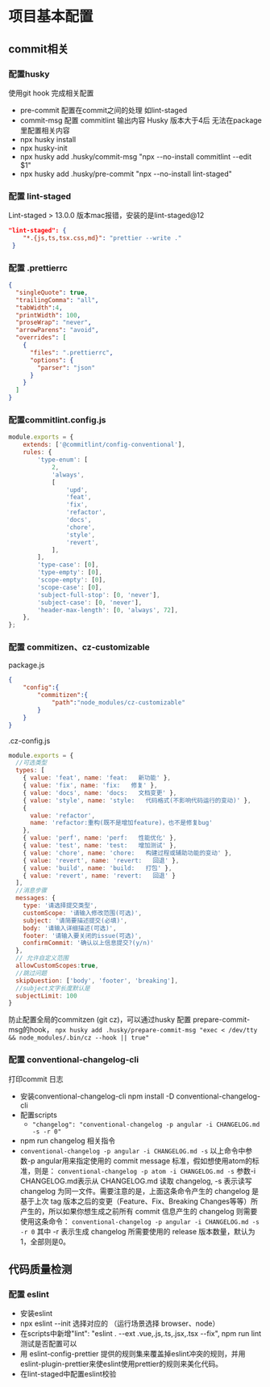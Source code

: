 # 项目基本配置

## commit相关

### 配置husky
使用git hook 完成相关配置
- pre-commit  配置在commit之间的处理 如lint-staged
- commit-msg 配置 commitlint 输出内容
Husky 版本大于4后 无法在package里配置相关内容
- npx husky install
- npx husky-init
- npx husky add .husky/commit-msg "npx --no-install commitlint --edit $1"
- npx husky add .husky/pre-commit "npx --no-install lint-staged"
### 配置 lint-staged
Lint-staged > 13.0.0 版本mac报错，安装的是lint-staged@12
```json
"lint-staged": {
    "*.{js,ts,tsx.css,md}": "prettier --write ."
 }
```
### 配置 .prettierrc
```json
{
  "singleQuote": true,
  "trailingComma": "all",
  "tabWidth":4,
  "printWidth": 100,
  "proseWrap": "never",
  "arrowParens": "avoid",
  "overrides": [
    {
      "files": ".prettierrc",
      "options": {
        "parser": "json"
      }
    }
  ]
}
```
### 配置commitlint.config.js
```javascript
module.exports = {
    extends: ['@commitlint/config-conventional'],
    rules: {
        'type-enum': [
            2,
            'always',
            [
                'upd',
                'feat',
                'fix',
                'refactor',
                'docs',
                'chore',
                'style',
                'revert',
            ],
        ],
        'type-case': [0],
        'type-empty': [0],
        'scope-empty': [0],
        'scope-case': [0],
        'subject-full-stop': [0, 'never'],
        'subject-case': [0, 'never'],
        'header-max-length': [0, 'always', 72],
    },
};
```
### 配置 commitizen、cz-customizable
package.js
```json
{
    "config":{
        "commitizen":{
            "path":"node_modules/cz-customizable"
        }
    }
}
```
.cz-config.js
```javascript
module.exports = {
  //可选类型
  types: [
    { value: 'feat', name: 'feat:   新功能' },
    { value: 'fix', name: 'fix:   修复' },
    { value: 'docs', name: 'docs:   文档变更' },
    { value: 'style', name: 'style:   代码格式(不影响代码运行的变动)' },
    {
      value: 'refactor',
      name: 'refactor:重构(既不是增加feature)，也不是修复bug'
    },
    { value: 'perf', name: 'perf:   性能优化' },
    { value: 'test', name: 'test:   增加测试' },
    { value: 'chore', name: 'chore:   构建过程或辅助功能的变动' },
    { value: 'revert', name: 'revert:   回退' },
    { value: 'build', name: 'build:   打包' },
    { value: 'revert', name: 'revert:   回退' }
  ],
  //消息步骤
  messages: {
    type: '请选择提交类型',
    customScope: '请输入修改范围(可选)',
    subject: '请简要描述提交(必填)',
    body: '请输入详细描述(可选)',
    footer: '请输入要关闭的issue(可选)',
    confirmCommit: '确认以上信息提交?(y/n)'
  },
  // 允许自定义范围
  allowCustomScopes:true,
  //跳过问题
  skipQuestion: ['body', 'footer', 'breaking'],
  //subject文字长度默认是
  subjectLimit: 100
}
```
防止配置全局的commitzen (git cz)，可以通过husky 配置 prepare-commit-msg的hook，
`npx husky add .husky/prepare-commit-msg "exec < /dev/tty && node_modules/.bin/cz --hook || true"`

### 配置 conventional-changelog-cli 
打印commit 日志
- 安装conventional-changelog-cli  npm install -D conventional-changelog-cli
- 配置scripts  
  - `"changelog": "conventional-changelog -p angular -i CHANGELOG.md -s -r 0"`
- npm run changelog
相关指令
- `conventional-changelog -p angular -i CHANGELOG.md -s`
  以上命令中参数-p angular用来指定使用的 commit message 标准，假如想使用atom的标准，则是：
  `conventional-changelog -p atom -i CHANGELOG.md -s`
  参数-i CHANGELOG.md表示从 CHANGELOG.md 读取 changelog, -s 表示读写 changelog 为同一文件。需要注意的是，上面这条命令产生的 changelog 是基于上次 tag 版本之后的变更（Feature、Fix、Breaking Changes等等）所产生的，所以如果你想生成之前所有 commit 信息产生的 changelog 则需要使用这条命令：
  `conventional-changelog -p angular -i CHANGELOG.md -s -r 0`
  其中 -r 表示生成 changelog 所需要使用的 release 版本数量，默认为1，全部则是0。

## 代码质量检测
### 配置 eslint
- 安装eslint
- npx eslint --init 选择对应的  （运行场景选择 browser、node）
- 在scripts中新增"lint": "eslint . --ext .vue,.js,.ts,.jsx,.tsx --fix",          npm run lint 测试是否配置可以
- 用 eslint-config-prettier 提供的规则集来覆盖掉eslint冲突的规则，并用eslint-plugin-prettier来使eslint使用prettier的规则来美化代码。
- 在lint-staged中配置eslint校验
